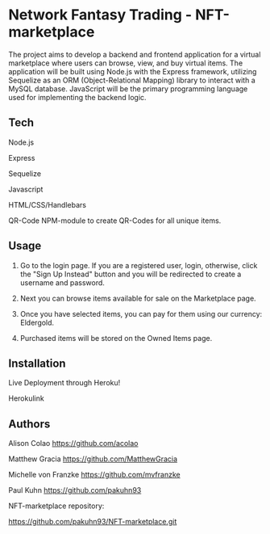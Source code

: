 # Network Fantasy Trading - NFT-marketplace

The project aims to develop a backend and frontend application for a virtual marketplace where users can browse, view, and buy virtual items. The application will be built using Node.js with the Express framework, utilizing Sequelize as an ORM (Object-Relational Mapping) library to interact with a MySQL database. JavaScript will be the primary programming language used for implementing the backend logic.



## Tech

Node.js 

Express

Sequelize

Javascript 

HTML/CSS/Handlebars 

QR-Code NPM-module to create QR-Codes for all unique items.




## Usage

1. Go to the login page. If you are a registered user, login, otherwise, click the "Sign Up Instead" button and you will be redirected to create a username and password.

2. Next you can browse items available for sale on the Marketplace page. 

3. Once you have selected items, you can pay for them using our currency: Eldergold.

4. Purchased items will be stored on the Owned Items page.


## Installation

Live Deployment through Heroku!

Herokulink

    
## Authors

Alison Colao 
https://github.com/acolao

Matthew Gracia 
https://github.com/MatthewGracia

Michelle von Franzke 
https://github.com/mvfranzke

Paul Kuhn 
https://github.com/pakuhn93


NFT-marketplace repository:

https://github.com/pakuhn93/NFT-marketplace.git


